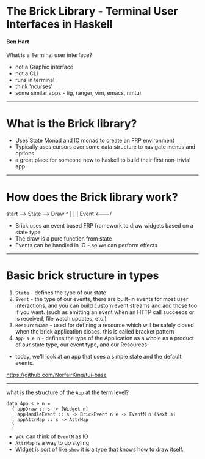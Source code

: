 # The Brick Library - Terminal User Interfaces in Haskell

#### Ben Hart

What is a Terminal user interface?

 - not a Graphic interface
 - not a CLI
 - runs in terminal
 - think 'ncurses'
 - some similar apps - tig, ranger, vim, emacs, nmtui

_________

# What is the Brick library?

- Uses State Monad and IO monad to create an FRP environment
- Typically uses cursors over some data structure to navigate menus and options
- a great place for someone new to haskell to build their first non-trivial app

_________

# How does the Brick library work?

start  --> State --> Draw
              ^        |
              |        |
           Event  <---/

- Brick uses an event based FRP framework to draw widgets based on a state type
- The draw is a pure function from state
- Events can be handled in IO - so we can perform effects

_________

# Basic brick structure in types

1) `State` - defines the type of our state
2) `Event` - the type of our events,   there are built-in events for most user interactions, and you can build custom event streams and add those too if you want. (such as emitting an event when an HTTP call succeeds or is received, file watch updates, etc.)
3) `ResourceName` - used for defining a resource which will be safely closed when the brick application closes.  this is called bracket pattern
4) `App s e n` - defines the type of the Application as a whole as a product of our state type, our event type, and our Resources.

- today, we'll look at an app that uses a simple state and the default events.

https://github.com/NorfairKing/tui-base

_________

what is the structure of the `App` at the term level?

```
data App s e n = 
  { appDraw :: s -> [Widget n]
  , appHandleEvent :: s -> BrickEvent n e -> EventM n (Next s)
  , appAttrMap :: s -> AttrMap
  }
```

- you can think of `EventM` as IO
- `AttrMap` is a way to do styling
- Widget is sort of like `show` it is a type that knows how to draw itself.

